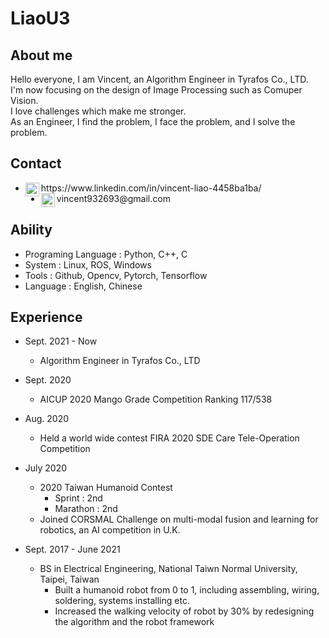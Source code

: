 # LiaoU3

## About me
Hello everyone, I am Vincent, an Algorithm Engineer in Tyrafos Co., LTD.  
I'm now focusing on the design of Image Processing such as Comuper Vision.  
I love challenges which make me stronger.  
As an Engineer, I find the problem, I face the problem, and I solve the problem.


## Contact
* <a href="https://www.linkedin.com/in/vincent-liao-4458ba1ba/">
  <img align="left" alt="Vincent's LinkedIN" width="22px" src="https://raw.githubusercontent.com/peterthehan/peterthehan/master/assets/linkedin.svg" />
  </a> https://www.linkedin.com/in/vincent-liao-4458ba1ba/

* <a href="mailto:vincent932693@gmail.com">
  <img align="left" alt="Vincent's Gmail" width="22px" src="https://upload.wikimedia.org/wikipedia/commons/7/7e/Gmail_icon_%282020%29.svg" />
  </a> vincent932693@gmail.com

## Ability
* Programing Language : Python, C++, C
* System : Linux, ROS, Windows
* Tools : Github, Opencv, Pytorch, Tensorflow
* Language : English, Chinese

## Experience
* Sept. 2021 - Now 
    * Algorithm Engineer in Tyrafos Co., LTD

* Sept. 2020
    * AICUP 2020 Mango Grade Competition Ranking 117/538

* Aug. 2020
    * Held a world wide contest FIRA 2020 SDE Care Tele-Operation Competition

* July 2020
    * 2020 Taiwan Humanoid Contest
        * Sprint : 2nd
        * Marathon : 2nd
    * Joined CORSMAL Challenge on multi-modal fusion and learning for robotics, an AI competition in U.K.

* Sept. 2017 - June 2021
    * BS in Electrical Engineering, National Taiwn Normal University, Taipei, Taiwan
        * Built a humanoid robot from 0 to 1, including assembling, wiring, soldering, systems installing etc.
        * Increased  the walking velocity of robot by 30% by redesigning the algorithm and the robot framework

